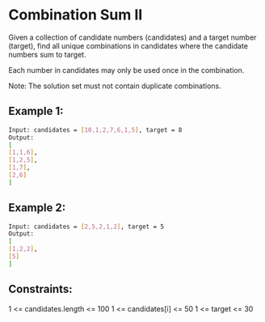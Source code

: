 # Combination Sum II

Given a collection of candidate numbers (candidates) and a target number (target), find all unique combinations in candidates where the candidate numbers sum to target.

Each number in candidates may only be used once in the combination.

Note: The solution set must not contain duplicate combinations.

## Example 1:

```bash
Input: candidates = [10,1,2,7,6,1,5], target = 8
Output: 
[
[1,1,6],
[1,2,5],
[1,7],
[2,6]
]
```

## Example 2:

```bash
Input: candidates = [2,5,2,1,2], target = 5
Output: 
[
[1,2,2],
[5]
]
```

## Constraints:

1 <= candidates.length <= 100
1 <= candidates[i] <= 50
1 <= target <= 30

